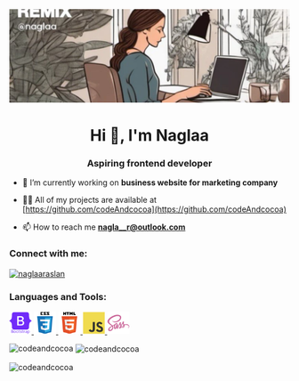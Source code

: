 <div class="banner" align="center"><img src="https://github.com/codeAndcocoa/codeAndcocoa/blob/main/WhatsApp%20Image%202025-07-26%20at%2020.28.31.jpeg?raw=true"></div>
<h1 align="center">Hi 👋, I'm Naglaa</h1>
<h3 align="center">Aspiring frontend developer</h3>

- 🔭 I’m currently working on **business website for marketing company**

- 👨‍💻 All of my projects are available at [https://github.com/codeAndcocoa](https://github.com/codeAndcocoa)

- 📫 How to reach me **nagla__r@outlook.com**



<h3 align="left">Connect with me:</h3>
<p align="left">
<a href="https://linkedin.com/in/naglaaraslan" target="blank"><img align="center" src="https://raw.githubusercontent.com/rahuldkjain/github-profile-readme-generator/master/src/images/icons/Social/linked-in-alt.svg" alt="naglaaraslan" height="30" width="40" /></a>
</p>

<h3 align="left">Languages and Tools:</h3>
<p align="left"> <a href="https://getbootstrap.com" target="_blank" rel="noreferrer"> <img src="https://raw.githubusercontent.com/devicons/devicon/master/icons/bootstrap/bootstrap-plain-wordmark.svg" alt="bootstrap" width="40" height="40"/> </a> <a href="https://www.w3schools.com/css/" target="_blank" rel="noreferrer"> <img src="https://raw.githubusercontent.com/devicons/devicon/master/icons/css3/css3-original-wordmark.svg" alt="css3" width="40" height="40"/> </a> <a href="https://www.w3.org/html/" target="_blank" rel="noreferrer"> <img src="https://raw.githubusercontent.com/devicons/devicon/master/icons/html5/html5-original-wordmark.svg" alt="html5" width="40" height="40"/> </a> <a href="https://developer.mozilla.org/en-US/docs/Web/JavaScript" target="_blank" rel="noreferrer"> <img src="https://raw.githubusercontent.com/devicons/devicon/master/icons/javascript/javascript-original.svg" alt="javascript" width="40" height="40"/> </a> <a href="https://sass-lang.com" target="_blank" rel="noreferrer"> <img src="https://raw.githubusercontent.com/devicons/devicon/master/icons/sass/sass-original.svg" alt="sass" width="40" height="40"/> </a> </p>

<p><img align="left" src="https://github-readme-stats.vercel.app/api/top-langs?username=codeandcocoa&show_icons=true&locale=en&layout=compact" alt="codeandcocoa" /></p>

<p>&nbsp;<img align="center" src="https://github-readme-stats.vercel.app/api?username=codeandcocoa&show_icons=true&locale=en" alt="codeandcocoa" /></p>

<p><img align="center" src="https://github-readme-streak-stats.herokuapp.com/?user=codeandcocoa&" alt="codeandcocoa" /></p>
